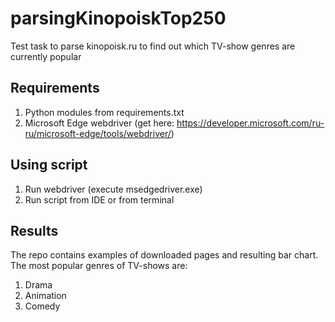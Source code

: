 # parsingKinopoiskTop250
Test task to parse kinopoisk.ru to find out which TV-show genres are currently popular

## Requirements

1. Python modules from requirements.txt
2. Microsoft Edge webdriver (get here: https://developer.microsoft.com/ru-ru/microsoft-edge/tools/webdriver/)

## Using script

1. Run webdriver (execute msedgedriver.exe)
2. Run script from IDE or from terminal

## Results

The repo contains examples of downloaded pages and resulting bar chart.
The most popular genres of TV-shows are:
1. Drama
2. Animation
3. Comedy
